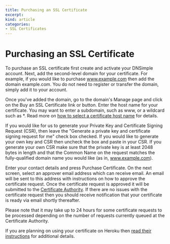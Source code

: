 ```yaml
---
title: Purchasing an SSL Certificate
excerpt: 
kind: article
categories:
- SSL Certificates
---
```


# Purchasing an SSL Certificate

To purchase an SSL certificate first create and activate your DNSimple account. Next, add the second-level domain for your certificate. For example, if you would like to purchase www.example.com then add the domain example.com. You do not need to register or transfer the domain, simply add it to your account.

Once you've added the domain, go to the domain's Manage page and click on the Buy an SSL Certificate link or button. Enter the host name for your certificate. You may want to enter a subdomain, such as www, or a wildcard such as *. Read more on [how to select a certificate host name](/articles/ssl-certificate-hostname) for details.

If you would like for us to generate your Private Key and Certificate Signing Request (CSR), then leave the "Generate a private key and certificate signing request for me" check box checked. If you would like to generate your own key and CSR then uncheck the box and paste in your CSR. If you generate your own CSR make sure that the private key is at least 2048 bytes in length and that the Common Name on the request matches the fully-qualified domain name you would like (as in, www.example.com).

Enter your contact details and press Purchase Certificate. On the next screen, select an approver email address which can receive email. An email will be sent to this address with instructions on how to approve the certificate request. Once the certificate request is approved it will be submitted to the [Certificate Authority](/articles/what-is-a-certificate-authority). If there are no issues with the certificate request then you should receive notification that your certificate is ready via email shortly thereafter.

Please note that it may take up to 24 hours for some certificate requests to be processed depending on the number of requests currently queued at the Certificate Authority.

If you are planning on using your certificate on Heroku then [read their instructions](https://devcenter.heroku.com/articles/ssl-certificate-dnsimple) for additional details.

